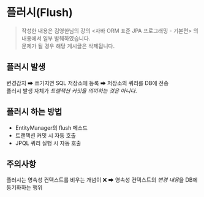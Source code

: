# 플러시(Flush)

> 작성한 내용은 김영한님의 강의 <자바 ORM 표준 JPA 프로그래밍 - 기본편> 의 내용에서 일부 발췌하였습니다.   
> 문제가 될 경우 해당 게시글은 삭제됩니다.

## 플러시 발생
변경감지 ➡ 쓰기지연 SQL 저장소에 등록 ➡ 저장소의 쿼리를 DB에 전송<br/>
플러시 발생 자체가 *트랜잭션 커밋을 의미하는 것은 아니다*.

## 플러시 하는 방법
 - EntityManager의 flush 메소드
 - 트랜잭션 커밋 시 자동 호출
 - JPQL 쿼리 실행 시 자동 호출

## 주의사항
플러시는 영속성 컨텍스트를 비우는 개념이 ❌ ➡ 영속성 컨텍스트의 *변경 내용*을 DB에 동기화하는 행위
